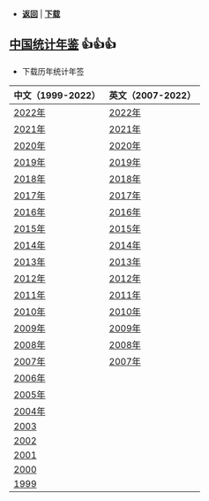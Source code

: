 -  [**返回**](../README.md)  | [**下载**](./data.md)  
## [中国统计年鉴](http://www.stats.gov.cn/tjsj/ndsj/) :+1::+1::+1:
- 下载历年统计年签

| 中文（1999-2022）| 英文（2007-2022） |
|:--------------|:--------------|
| [2022年](http://www.stats.gov.cn/tjsj/ndsj/2022/indexch.htm)     |[2022年](http://www.stats.gov.cn/tjsj/ndsj/2022/indexeh.htm)
| [2021年](http://www.stats.gov.cn/tjsj/ndsj/2021/indexch.htm)     |[2021年](http://www.stats.gov.cn/tjsj/ndsj/2021/indexeh.htm)
| [2020年](http://www.stats.gov.cn/tjsj/ndsj/2020/indexch.htm)     |[2020年](http://www.stats.gov.cn/tjsj/ndsj/2020/indexeh.htm)
| [2019年](http://www.stats.gov.cn/tjsj/ndsj/2019/indexch.htm)     |[2019年](http://www.stats.gov.cn/tjsj/ndsj/2019/indexeh.htm)
| [2018年](http://www.stats.gov.cn/tjsj/ndsj/2018/indexch.htm)     |[2018年](http://www.stats.gov.cn/tjsj/ndsj/2018/indexeh.htm)
| [2017年](http://www.stats.gov.cn/tjsj/ndsj/2017/indexch.htm)     |[2017年](http://www.stats.gov.cn/tjsj/ndsj/2017/indexeh.htm)
| [2016年](http://www.stats.gov.cn/tjsj/ndsj/2016/indexch.htm)     |[2016年](http://www.stats.gov.cn/tjsj/ndsj/2016/indexeh.htm)
| [2015年](http://www.stats.gov.cn/tjsj/ndsj/2015/indexch.htm)     |[2015年](http://www.stats.gov.cn/tjsj/ndsj/2015/indexeh.htm)
| [2014年](http://www.stats.gov.cn/tjsj/ndsj/2014/indexch.htm)     |[2014年](http://www.stats.gov.cn/tjsj/ndsj/2014/indexeh.htm)
| [2013年](http://www.stats.gov.cn/tjsj/ndsj/2013/indexch.htm)     |[2013年](http://www.stats.gov.cn/tjsj/ndsj/2013/indexeh.htm)
| [2012年](http://www.stats.gov.cn/tjsj/ndsj/2012/indexch.htm)     |[2012年](http://www.stats.gov.cn/tjsj/ndsj/2012/indexeh.htm)
| [2011年](http://www.stats.gov.cn/tjsj/ndsj/2011/indexch.htm)     |[2011年](http://www.stats.gov.cn/tjsj/ndsj/2011/indexeh.htm)
| [2010年](http://www.stats.gov.cn/tjsj/ndsj/2010/indexch.htm)     |[2010年](http://www.stats.gov.cn/tjsj/ndsj/2010/indexeh.htm)
| [2009年](http://www.stats.gov.cn/tjsj/ndsj/2009/indexch.htm)     |[2009年](http://www.stats.gov.cn/tjsj/ndsj/2009/indexeh.htm)
| [2008年](http://www.stats.gov.cn/tjsj/ndsj/2008/indexch.htm)     |[2008年](http://www.stats.gov.cn/tjsj/ndsj/2008/indexeh.htm)
| [2007年](http://www.stats.gov.cn/tjsj/ndsj/2007/indexch.htm)     |[2007年](http://www.stats.gov.cn/tjsj/ndsj/2007/indexeh.htm)
| [2006年](http://www.stats.gov.cn/tjsj/ndsj/2006/indexch.htm)     |
| [2005年](http://www.stats.gov.cn/tjsj/ndsj/2005/indexch.htm)     |
| [2004年](http://www.stats.gov.cn/tjsj/ndsj/yb2004-c/indexch.htm) |
| [2003](http://www.stats.gov.cn/tjsj/ndsj/yearbook2003_c.pdf)    |
| [2002](http://www.stats.gov.cn/yearbook2001/indexC.htm)         |
| [2001](http://www.stats.gov.cn/tjsj/ndsj/2001c/mulu.htm)        |
| [2000](http://www.stats.gov.cn/tjsj/ndsj/zgnj/mulu.html)        |
| [1999](http://www.stats.gov.cn/yearbook/indexC.htm)             |
